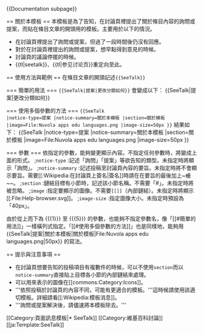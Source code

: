 <includeonly><!-- 在這裡加入模板的保護標識 --></includeonly><noinclude>{{Documentation subpage}}</noinclude>
<!-- EDIT TEMPLATE DOCUMENTATION BELOW THIS LINE -->

== 關於本模板 ==
本模板是為了告知，在討論頁裡提出了關於條目內容的詢問或提案，而貼在條目文章的開頭用的模板。主要用於以下的情況。
* 在討論頁裡提出了詢問或提案，但過了一段時間後仍沒有回應。
* 對於在討論頁裡提出的詢問或提案，想早點得到意見的時候。
* 討論頁的議論停擺的時候。
* {{tl|seetalk}}、{{tl|参见讨论页}}重定向至此。

== 使用方法與範例 ==
在條目文章的開頭記述<code><nowiki>{{SeeTalk}}</nowiki></code>

=== 簡單的用法 ===
 <code><nowiki>{{</nowiki>SeeTalk|提案|更改分類如何}}</code>
會變成以下：
{{SeeTalk|提案|更改分類如何}}

=== 使用多個參數的方法 ===
 <code><nowiki>{{</nowiki>SeeTalk
  |notice-type=提案
  |notice-summary=關於本模板
  |section=關於模板
  |image=File:Nuvola apps edu languages.png
  |image-size=50px
 }}</code>
結果如下：
{{SeeTalk
  |notice-type=提案
  |notice-summary=關於本模板
  |section=關於模板
  |image=File:Nuvola apps edu languages.png
  |image-size=50px
 }}

=== 參數 ===
依指定的參數，能夠變更顯示內容。不指定任何參數時，將變成上面的形式。
;<code>notice-type</code>
:記述「詢問」「提案」等欲告知的類型。未指定時將顯示「詢問」。
;<code>notice-summary</code>
:記述投稿至討論頁內容的要旨。未指定時將不會顯示要旨。需要[[:Wikipedia:在討論頁上簽名|簽名]]時請在在要旨的最後加上<nowiki>~~~或~~~~</nowiki>。
;<code>section</code>
:鏈結目標有小節時，記述該小節名稱。不需要「#」。未指定時將被忽略。
;<code>image</code>
:指定要顯示的圖像。不需要<code>[[]]</code>（內部鏈結）。未指定時將顯示[[:File:Help-browser.svg]]。
;<code>image-size</code>
:指定圖像大小。未指定時預設為「40px」。

由於從上而下為 <nowiki>{{{1}}} 至 {{{5}}}</nowiki> 的參數，也能夠不指定參數名，像「[[#簡單的用法]]」一樣橫列式指定。「[[#使用多個參數的方法]]」也是同樣地，能夠用 <nowiki>{{SeeTalk|提案|關於本模板|關於模板|File:Nuvola apps edu languages.png|50px}}</nowiki> 的寫法。

== 提示與注意事項 ==
* 在討論頁想要告知的投稿項目有複數件的時候，可以不使用<code>section</code>而以<code>notice-summary</code>直接貼上目標各小節的內部鏈結來處理。
* 可以用來表示的圖像在[[commons:Category:Icons]]。
* '''依照投稿於討論頁的內容不同，可能有更適合的模板。'''這時候請使用該適切模板。詳細請看[[:Wikipedia:模板消息]]。
* '''詢問或提案解決後，請儘速將本模板除去。'''
<!--
* <code><nowiki>{{Seetalk}}</nowiki></code>、<code><nowiki>{{SeeNote}}</nowiki></code>、<code><nowiki>{{Seenote}}</nowiki></code>も同じ働きをしますが、これらは<code><nowiki>{{SeeTalk}}</nowiki></code>へのリダイレクトですのでなるべく<code><nowiki>{{SeeTalk}}</nowiki></code>を使用してください。
-->
<noinclude></noinclude>
<includeonly>
[[Category:頁面訊息模板|* SeeTalk]]
[[Category:維基百科討論]]
[[ja:Template:SeeTalk]]
</includeonly>